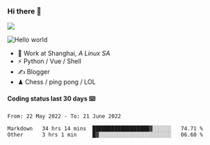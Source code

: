 ### Hi there 👋
![](https://komarev.com/ghpvc/?username=Xuhandsome)


<img src="https://github-readme-stats.vercel.app/api?username=XuHandsome&show_icons=true&theme=merko" alt="Hello world">

<br/>

- 🍻  Work at Shanghai, _A Linux SA_
- ⚡  Python / Vue / Shell
- ✍️  Blogger
- ♟  Chess / ping pong / LOL

#### Coding status last 30 days ⌨️

<!--START_SECTION:waka-->

```text
From: 22 May 2022 - To: 21 June 2022

Markdown   34 hrs 14 mins  ██████████████████▓░░░░░░   74.71 %
Other      3 hrs 1 min     █▓░░░░░░░░░░░░░░░░░░░░░░░   06.60 %
```

<!--END_SECTION:waka-->
